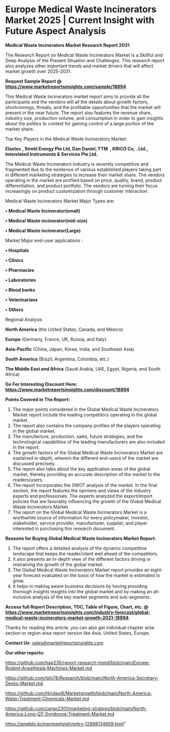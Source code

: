 # Europe Medical Waste Incinerators Market 2025 | Current Insight with Future Aspect Analysis

<strong>Medical Waste Incinerators Market Research Report 2031</strong>

The Research Report on Medical Waste Incinerators Market is a Skillful and Deep Analysis of the Present Situation and Challenges. This research report also analyzes other important trends and market drivers that will affect market growth over 2025-2031.

<strong>Request Sample Report @ <a href=https://www.marketreportsinsights.com/sample/18894>https://www.marketreportsinsights.com/sample/18894</a></strong>

This Medical Waste Incinerators market report aims to provide all the participants and the vendors will all the details about growth factors, shortcomings, threats, and the profitable opportunities that the market will present in the near future. The report also features the revenue share, industry size, production volume, and consumption in order to gain insights about the politics to contest for gaining control of a large portion of the market share.

Top Key Players in the Medical Waste Incinerators Market:

<strong>Elastec , Strebl Energy Pte Ltd, Dan Daniel, TTM  , KRICO Co, . Ltd., Interelated Instruments & Services Pte Ltd.</strong>

The Medical Waste Incinerators Industry is severely competitive and fragmented due to the existence of various established players taking part in different marketing strategies to increase their market share. The vendors operating in the market are profiled based on price, quality, brand, product differentiation, and product portfolio. The vendors are turning their focus increasingly on product customization through customer interaction.

Medical Waste Incinerators Market Major Types are:

<strong>• Medical Waste Incinerator(small)

• Medical Waste incinerator(mid-size)

• Medical Waste incinerator(Large)</strong>

Market Major end-user applications :

<strong>• Hospitals

• Clinics

• Pharmacies

• Laboratories

• Blood banks

• Veterinarians

• Others</strong>

Regional Analysis

</u><strong><b>North America</b></strong> (the United States, Canada, and Mexico)

<strong><b>Europe </b></strong>(Germany, France, UK, Russia, and Italy)

<strong><b>Asia-Pacific</b></strong> (China, Japan, Korea, India, and Southeast Asia)

<strong><b>South America</b></strong> (Brazil, Argentina, Colombia, etc.)

<strong><b>The Middle East and Africa</b></strong> (Saudi Arabia, UAE, Egypt, Nigeria, and South Africa)

<strong>Go For Interesting Discount Here: <a href=https://www.marketreportsinsights.com/discount/18894>https://www.marketreportsinsights.com/discount/18894</a></strong>

<strong>Points Covered in The Report:</strong>
<ol>
  <li>The major points considered in the Global Medical Waste Incinerators Market report include the leading competitors operating in the global market.</li>
  <li>The report also contains the company profiles of the players operating in the global market.</li>
  <li>The manufacture, production, sales, future strategies, and the technological capabilities of the leading manufacturers are also included in the report.</li>
  <li>The growth factors of the Global Medical Waste Incinerators Market are explained in-depth, wherein the different end-users of the market are discussed precisely.</li>
  <li>The report also talks about the key application areas of the global market, thereby providing an accurate description of the market to the readers/users.</li>
  <li>The report incorporates the SWOT analysis of the market. In the final section, the report features the opinions and views of the industry experts and professionals. The experts analyzed the export/import policies that are favorably influencing the growth of the Global Medical Waste Incinerators Market.</li>
  <li>The report on the Global Medical Waste Incinerators Market is a worthwhile source of information for every policymaker, investor, stakeholder, service provider, manufacturer, supplier, and player interested in purchasing this research document.</li>
</ol>
<strong>Reasons for Buying Global Medical Waste Incinerators Market Report:</strong>

<ol>
  <li>The report offers a detailed analysis of the dynamic competitive landscape that keeps the reader/client well ahead of the competitors.</li>
  <li>It also presents an in-depth view of the different factors driving or restraining the growth of the global market.</li>
  <li>The Global Medical Waste Incinerators Market report provides an eight-year forecast evaluated on the basis of how the market is estimated to grow.</li>
  <li>It helps in making aware business decisions by having providing thorough insights insights into the global market and by making an all-inclusive analysis of the key market segments and sub-segments.</li>
</ol>
<strong>Access full Report Description, TOC, Table of Figure, Chart, etc. @ <a href=https://www.marketreportsinsights.com/industry-forecast/global-medical-waste-incinerators-market-growth-2021-18894>https://www.marketreportsinsights.com/industry-forecast/global-medical-waste-incinerators-market-growth-2021-18894</a></strong>


Thanks for reading this article; you can also get individual chapter wise section or region wise report version like Asia, United States, Europe.

<strong>Contact Us:</strong>
sales@marketreportsinsights.com

<strong>Our other reports:</strong>

<a href=https://github.com/haq235/report-research-trend/blob/main/Europe-Rodent-Anesthesia-Machines-Market.md>https://github.com/haq235/report-research-trend/blob/main/Europe-Rodent-Anesthesia-Machines-Market.md</a>

<a href=https://github.com/Ishi78/Research/blob/main/North-America-Secretary-Desks-Market.md>https://github.com/Ishi78/Research/blob/main/North-America-Secretary-Desks-Market.md</a>

<a href=https://github.com/Hindavi8/Marketgrowth/blob/main/North-America-Water-Treatment-Chemicals-Market.md>https://github.com/Hindavi8/Marketgrowth/blob/main/North-America-Water-Treatment-Chemicals-Market.md</a>

<a href=https://github.com/cargo2301/marketing-strategy/blob/main/North-America-Long-QT-Syndrome-Treatment-Market.md>https://github.com/cargo2301/marketing-strategy/blob/main/North-America-Long-QT-Syndrome-Treatment-Market.md</a>

<a href=https://ameblo.jp/manmeetsigh/entry-12888134609.html>https://ameblo.jp/manmeetsigh/entry-12888134609.html</a>"
